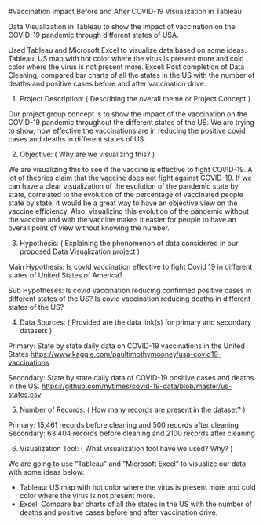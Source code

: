#Vaccination Impact Before and After COVID-19 Visualization in Tableau

Data Visualization in Tableau to show the impact of vaccination on the COVID-19 pandemic through different states of USA.

Used Tableau and Microsoft Excel to visualize data based on some ideas:
Tableau: US map with hot color where the virus is present more and cold color where the virus is not present more. 
Excel: Post completion of Data Cleaning, compared bar charts of all the states in the US with the number of deaths and positive cases before and after vaccination drive.


1.	Project Description: ( Describing the overall theme or Project Concept )

Our project group concept is to show the impact of the vaccination on the COVID-19 pandemic throughout the different states of the US. We are trying to show, how effective the vaccinations are in reducing the positive covid cases and deaths in different states of US.


2.	Objective: ( Why are we visualizing this? )

We are visualizing this to see if the vaccine is effective to fight COVID-19. A lot of theories claim that the vaccine does not fight against COVID-19. If we can have a clear visualization of the evolution of the pandemic state by state, correlated to the evolution of the percentage of vaccinated people state by state, it would be a great way to have an objective view on the vaccine efficiency. Also, visualizing this evolution of the pandemic without the vaccine and with the vaccine makes it easier for people to have an overall point of view without knowing the number.


3.	Hypothesis: ( Explaining the phenomenon of data considered in our proposed Data Visualization project )

Main Hypothesis: 
Is covid vaccination effective to fight Covid 19 in different states of United States of America?

Sub Hypotheses: 
Is covid vaccination reducing confirmed positive cases in different states of the US? 
Is covid vaccination reducing deaths in different states of the US?


4.	Data Sources: ( Provided are the data link(s) for primary and secondary datasets )

Primary: State by state daily data on COVID-19 vaccinations in the United States
https://www.kaggle.com/paultimothymooney/usa-covid19-vaccinations

Secondary: State by state daily data of COVID-19 positive cases and deaths in the US.
https://github.com/nytimes/covid-19-data/blob/master/us-states.csv


5.	Number of Records: ( How many records are present in the dataset? )

Primary: 15,461 records before cleaning and 500 records after cleaning
Secondary: 63 404 records before cleaning and 2100 records after cleaning


6.	Visualization Tool: ( What visualization tool have we used? Why? )

We are going to use “Tableau” and “Microsoft Excel” to visualize our data with some ideas below:
-	Tableau: US map with hot color where the virus is present more and cold color where the virus is not present more. 
-	Excel: Compare bar charts of all the states in the US with the number of deaths and positive cases before and after vaccination drive. 




